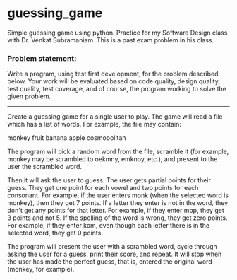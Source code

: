 # guessing_game

Simple guessing game using python. Practice for my Software Design class with Dr. Venkat Subramaniam. This is a past exam problem in his class.

### Problem statement:

Write a program, using test first development, for the problem described below. Your work will be evaluated based on code quality, design quality, test quality, test coverage, and of course, the program working to solve the given problem.

---

Create a guessing game for a single user to play. The game will read a file which has a list of words. For example, the file may contain:

monkey
fruit
banana
apple
cosmopolitan

The program will pick a random word from the file, scramble it (for example, monkey may be scrambled to oekmny, emknoy, etc.), and present to the user the scrambled word.

Then it will ask the user to guess. The user gets partial points for their guess. They get one point for each vowel and two points for each consonant. For example, if the user enters monk (when the selected word is monkey), then they get 7 points. If a letter they enter is not in the word, they don't get any points for that letter. For example, if they enter mop, they get 3 points and not 5. If the spelling of the word is wrong, they get zero points. For example, if they enter kom, even though each letter there is in the selected word, they get 0 points.

The program will present the user with a scrambled word, cycle through asking the user for a guess, print their score, and repeat. It will stop when the user has made the perfect guess, that is, entered the original word (monkey, for example).
